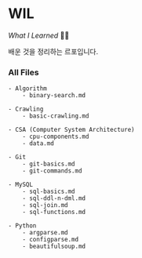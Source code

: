 # WIL
*What I Learned* 🙋🏻


배운 것을 정리하는 르포입니다.


### All Files

    - Algorithm
        - binary-search.md

    - Crawling
        - basic-crawling.md

    - CSA (Computer System Architecture)
        - cpu-components.md
        - data.md

    - Git
        - git-basics.md
        - git-commands.md

    - MySQL
        - sql-basics.md
        - sql-ddl-n-dml.md
        - sql-join.md
        - sql-functions.md

    - Python
        - argparse.md
        - configparse.md
        - beautifulsoup.md
